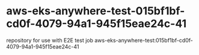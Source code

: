 # aws-eks-anywhere-test-015bf1bf-cd0f-4079-94a1-945f15eae24c-41
repository for use with E2E test job aws-eks-anywhere-test:015bf1bf-cd0f-4079-94a1-945f15eae24c-41
